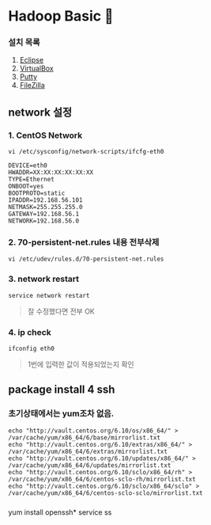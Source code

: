 # Hadoop Basic :angel:


### 설치 목록
1. [Eclipse](http://www.eclipse.org/downloads/)
1. [VirtualBox](https://www.virtualbox.org/)
1. [Putty](https://www.putty.org)
1. [FileZilla](https://filezilla-project.org/download.php)

## network 설정

### 1. CentOS Network
```vi /etc/sysconfig/network-scripts/ifcfg-eth0```
```
DEVICE=eth0
HWADDR=XX:XX:XX:XX:XX:XX
TYPE=Ethernet
ONBOOT=yes
BOOTPROTO=static
IPADDR=192.168.56.101
NETMASK=255.255.255.0
GATEWAY=192.168.56.1
NETWORK=192.168.56.0
```

### 2. 70-persistent-net.rules 내용 전부삭제

```vi /etc/udev/rules.d/70-persistent-net.rules```

### 3. network restart
```service network restart```
> 잘 수정했다면 전부 OK

### 4. ip check
```ifconfig eth0```
> 1번에 입력한 값이 적용되었는지 확인

## package install 4 ssh

### 초기상태에서는 yum조차 없음.
```
echo "http://vault.centos.org/6.10/os/x86_64/" > /var/cache/yum/x86_64/6/base/mirrorlist.txt
echo "http://vault.centos.org/6.10/extras/x86_64/" > /var/cache/yum/x86_64/6/extras/mirrorlist.txt
echo "http://vault.centos.org/6.10/updates/x86_64/" > /var/cache/yum/x86_64/6/updates/mirrorlist.txt
echo "http://vault.centos.org/6.10/sclo/x86_64/rh" > /var/cache/yum/x86_64/6/centos-sclo-rh/mirrorlist.txt
echo "http://vault.centos.org/6.10/sclo/x86_64/sclo" > /var/cache/yum/x86_64/6/centos-sclo-sclo/mirrorlist.txt
```

###
yum install openssh*
service ss